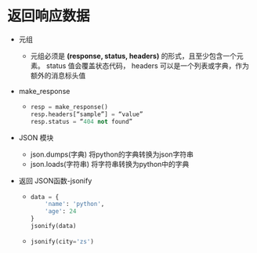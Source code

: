 # 返回响应数据

- 元组

  - 元组必须是 **(response, status, headers)** 的形式，且至少包含一个元素。 status 值会覆盖状态代码， headers 可以是一个列表或字典，作为额外的消息标头值

- make_response

  - ```python
    resp = make_response()
    resp.headers[“sample”] = “value”
    resp.status = “404 not found”
    ```

- JSON 模块

  - json.dumps(字典)  将python的字典转换为json字符串
  - json.loads(字符串) 将字符串转换为python中的字典

- 返回 JSON函数-jsonify

  - ```python
    data = {
        'name': 'python',
        'age': 24
    }
    jsonify(data)
    ```

  - ```python
    jsonify(city='zs')
    ```




